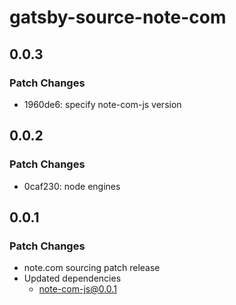 # gatsby-source-note-com

## 0.0.3

### Patch Changes

- 1960de6: specify note-com-js version

## 0.0.2

### Patch Changes

- 0caf230: node engines

## 0.0.1

### Patch Changes

- note.com sourcing patch release
- Updated dependencies
  - note-com-js@0.0.1
